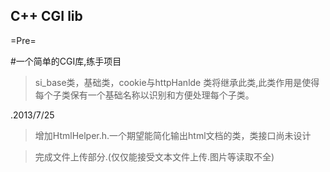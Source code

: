 C++ CGI lib
---------

=Pre=

#一个简单的CGI库,练手项目

>si_base类，基础类，cookie与httpHanlde 类将继承此类,此类作用是使得每个子类保有一个基础名称以识别和方便处理每个子类。

.2013/7/25

>增加HtmlHelper.h.一个期望能简化输出html文档的类，类接口尚未设计

>完成文件上传部分.(仅仅能接受文本文件上传.图片等读取不全)